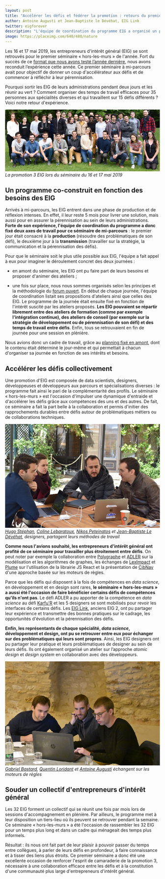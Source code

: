 ```yaml
---
layout: post
title: "Accélérer les défis et fédérer la promotion : retours du premier séminaire « hors-les-murs » de la promotion EIG 3"
author: Antoine Augusti et Jean-Baptiste le Dévéhat, EIG Link
twitter: eigforever
description: "L'équipe de coordination du programme EIG a organisé un premier séminaire « hors-les-mur s» pour la promotion 3. Pourquoi sortir les EIG de leurs administrations pendant deux jours et les réunir au vert ? Comment organiser des temps de travail efficaces pour 35 personnes aux spécialités diverses et qui travaillent sur 15 défis différents ?"
image: https://placeimg.com/640/480/nature
---
```


Les 16 et 17 mai 2019, les entrepreneurs d'intérêt général (EIG) se sont retrouvés pour le premier séminaire « hors-les-murs » de l'année. Fort du succès de ce [format que nous avons testé l’année dernière](https://entrepreneur-interet-general.etalab.gouv.fr/blog/2018/09/24/retrospective-defis-eig2.html), nous avons reconduit l’expérience cette année. Ce premier séminaire à mi-parcours avait pour objectif de donner un coup d'accélérateur aux défis et de commencer à réfléchir à leur pérennisation. 

Pourquoi sortir les EIG de leurs administrations pendant deux jours et les réunir au vert ? Comment organiser des temps de travail efficaces pour 35 personnes aux spécialités diverses et qui travaillent sur 15 défis différents ? Voici notre retour d'expérience.

![La promotion 3 du programme Entrepreneurs d'Intérêt Général pose à l'extérieur.](/img/blog/seminaire-2019/promo-3.jpg) _La promotion 3 EIG lors du séminaire du 16 et 17 mai 2019_

## Un programme co-construit en fonction des besoins des EIG 

Arrivés à mi-parcours, les EIG entrent dans une phase de production et de réflexion intenses. En effet, il leur reste 5 mois pour livrer une solution, mais aussi pour en assurer la pérennisation au sein de leurs administrations. **Forte de son expérience, l'équipe de coordination du programme a donc fixé deux axes de travail pour ce séminaire de mi-parcours** : le premier jour était consacré à la **production** (résoudre des problématiques de son défi), le deuxième jour à la **transmission** (travailler sur la stratégie, la communication et la pérennisation des défis). 

Pour que le séminaire soit le plus utile possible aux EIG, l'équipe a fait appel à eux pour imaginer le déroulement concret des deux journées :

- en amont du séminaire, les EIG ont pu faire part de leurs besoins et proposer d'animer des ateliers ;

- une fois sur place, nous nous sommes organisés selon les principes et la méthodologie du [forum ouvert](https://fr.wikipedia.org/wiki/M%C3%A9thodologie_Forum_Ouvert). En début de chaque journée, l'équipe de coordination listait ses propositions d'ateliers ainsi que celles des EIG. Le programme de la journée était ensuite fixé en fonction de l'intérêt suscité par les ateliers proposés. **Les EIG pouvaient se répartir librement entre des ateliers de formation (comme par exemple l'intégration continue), des ateliers de conseil (par exemple sur la stratégie de développement ou de pérennisation de son défi) et des temps de travail entre défis**. Enfin, tous se retrouvaient en fin de journée pour une session en plénière. 

Nous avions donc un cadre de travail, grâce au [planning fixé en amont](https://github.com/entrepreneur-interet-general/eig-link/blob/master/accompagnement.md#s%C3%A9minaire-hors-les-murs--1617-mai), dont le contenu était déterminé le jour-même et qui permettait à chacun d'organiser sa journée en fonction de ses intérêts et besoins.

## Accélérer les défis collectivement

Une promotion d'EIG est composée de data scientists, designers, développeuses et développeurs aux parcours et spécialisations diverses : le programme fait ainsi le pari de la complémentarité des profils. Le séminaire « hors-les-murs » est l'occasion d'impulser une dynamique d'entraide et d'accélérer les défis grâce aux compétences des uns et des autres. 
De fait, ce séminaire a fait la part belle à la collaboration et permis d'initier des rapprochements durables entre défis autour de problématiques métiers ou de collaborations techniques.

![Trois hommes et une femme en extérieur sont assis autour d'une table et parlent en regardant un écran d'ordinateur.](/img/blog/seminaire-2019/designers.jpg) _[Hugo Stéphan](/communaute/2019/hugo-stephan.html), [Coline Lebaratoux](/communaute/2019/coline-lebaratoux.html), [Nikos Peteinatos](/communaute/2019/nikos-peteinatos.html) et [Jean-Baptiste Le Dévéhat](/communaute/2018/jean-baptiste-le-devehat.html), designers, partagent leurs méthodes de travail_

**Comme nous l'avions souhaité, les entrepreneurs d'intérêt général ont profité de ce séminaire pour travailler plus étroitement entre défis**. On peut noter par exemple la collaboration entre [Polygraphe](https://entrepreneur-interet-general.etalab.gouv.fr/defis/2019/polygraphe.html) et [ADLER](https://entrepreneur-interet-general.etalab.gouv.fr/defis/2019/adler.html) sur la modélisation et les algorithmes de graphes, les échanges de [LexImpact](https://entrepreneur-interet-general.etalab.gouv.fr/defis/2019/leximpact.html) et [Plume](https://entrepreneur-interet-general.etalab.gouv.fr/defis/2019/plume.html) sur l'utilisation de la librairie JS React et la présentation de [CibNav](https://entrepreneur-interet-general.etalab.gouv.fr/defis/2019/cibnav.html) d'une approche basée sur les moteurs de règles. 

Parce que les défis qui disposent à la fois de compétences en _data science_, en développement et en design sont rares, **le séminaire « hors-les-murs » a aussi été l'occasion de faire bénéficier certains défis de compétences qu'ils n'ont pas**. Le défi ADLER a pu apporter de la compétence en _data science_ au défi [Karfu'R](https://entrepreneur-interet-general.etalab.gouv.fr/defis/2019/karfur.html) et  les 5 designers se sont mobilisés pour revoir les interfaces de certains défis. Les [EIG Link](https://entrepreneur-interet-general.etalab.gouv.fr/defis/2019/eiglink.html), anciens EIG 2, ont pu partager leur expérience et transmettre des bonnes pratiques sur le cadrage, les opportunités d'évolution et la pérennisation des défis. 

**Enfin, les représentants de chaque spécialité, _data science_, développement et design, ont pu se retrouver entre eux pour échanger sur des problématiques qui leurs sont propres**. Ainsi, les EIG designers ont pu partager leur pratique et leurs problématiques de designer au sein de leurs défis. Ils ont également organisé un atelier sur l’approche _atomic design_ et _design system_ en collaboration avec des développeurs.

![3 hommes travaillent ensemble autour d'un ordinateur.](/img/blog/seminaire-2019/moteurs-regles.jpg) _[Gabriel Bastard](/communaute/2019/gabriel-bastard.html), [Quentin Loridant](/communaute/2019/quentin-loridant.html) et [Antoine Augusti](/communaute/2018/antoine-augusti.html) échangent sur les moteurs de règles_


## Souder un collectif d'entrepreneurs d'intérêt général

Les 32 EIG forment un collectif qui se réunit une fois par mois lors de sessions d'accompagnement en plénière. Par ailleurs, le programme met à leur disposition un tiers-lieu où ils peuvent se retrouver pendant la semaine. Ce séminaire « hors-les-murs » a été l'occasion de rassembler les 32 EIG pour un temps plus long et dans un cadre qui ménageait des temps plus informels.  

Résultat : ils nous ont fait part de leur plaisir à pouvoir passer du temps entre collègues, à parler de leurs défis en profondeur, à faire connaissance et à tisser des liens plus étroits. Ce premier séminaire a donc été une excellente occasion de renforcer l'esprit de camaraderie de la promotion 3, nécessaire à une collaboration efficace entre les défis et à la constitution d'une communauté plus large d'entrepreneurs d'intérêt général.
